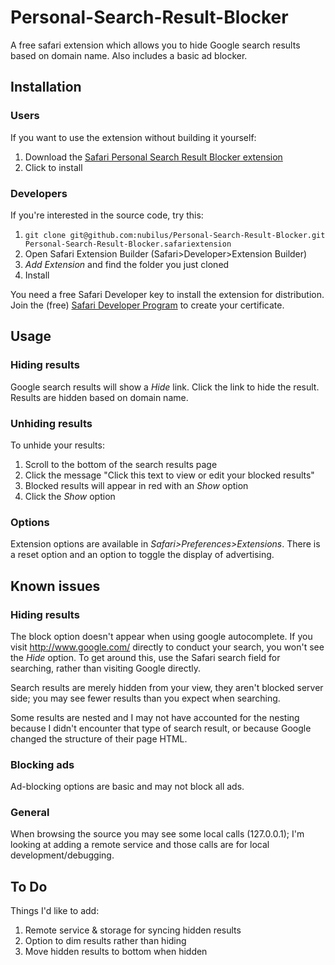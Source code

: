 Personal-Search-Result-Blocker
==============================

A free safari extension which allows you to hide Google search results based on domain name. Also includes a basic ad blocker.

## Installation

### Users

If you want to use the extension without building it yourself:

1. Download the [Safari Personal Search Result Blocker extension](https://github.com/nubilus/Personal-Search-Result-Blocker/blob/master/Personal%20Search%20Result%20Blocker.safariextz?raw=true)
2. Click to install


### Developers

If you're interested in the source code, try this:

1. `git clone git@github.com:nubilus/Personal-Search-Result-Blocker.git Personal-Search-Result-Blocker.safariextension`
2. Open Safari Extension Builder (Safari>Developer>Extension Builder)
3. *Add Extension* and find the folder you just cloned
5. Install 

You need a free Safari Developer key to install the extension for distribution. Join the (free) [Safari Developer Program](https://developer.apple.com/programs/safari/) to create your certificate.


## Usage

### Hiding results

Google search results will show a *Hide <domain>* link. Click the link to hide the result. Results are hidden based on domain name.


### Unhiding results

To unhide your results:

1. Scroll to the bottom of the search results page
2. Click the message "Click this text to view or edit your blocked results"
3. Blocked results will appear in red with an *Show <domain>* option
4. Click the *Show <domain>* option


### Options

Extension options are available in *Safari>Preferences>Extensions*. There is a reset option and an option to toggle the display of advertising.

## Known issues

### Hiding results

The block option doesn't appear when using google autocomplete. If you visit http://www.google.com/ directly to conduct your search, you won't see the *Hide <domain>* option. To get around this, use the Safari search field for searching, rather than visiting Google directly.

Search results are merely hidden from your view, they aren't blocked server side; you may see fewer results than you expect when searching.

Some results are nested and I may not have accounted for the nesting because I didn't encounter that type of search result, or because Google changed the structure of their page HTML.


### Blocking ads

Ad-blocking options are basic and may not block all ads.

### General

When browsing the source you may see some local calls (127.0.0.1); I'm looking at adding a remote service and those calls are for local development/debugging.


## To Do

Things I'd like to add:

1. Remote service & storage for syncing hidden results
2. Option to dim results rather than hiding
3. Move hidden results to bottom when hidden